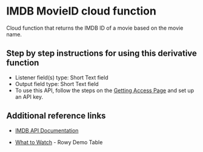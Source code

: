 # IMDB MovieID cloud function

Cloud function that returns the IMDB ID of a movie based on the movie name.

## Step by step instructions for using this derivative function

- Listener field(s) type: Short Text field
- Output field type: Short Text field
- To use this API, follow the steps on the [Getting Access Page](https://developer.imdb.com/documentation/api-documentation/getting-access/?ref_=up_next) and set up an API key.

## Additional reference links

- [IMDB API Documentation](https://developer.imdb.com/documentation/api-documentation/?ref_=adx-api-essential)

- [What to Watch](https://demo.rowy.io/table/whatToWatch) - Rowy Demo Table